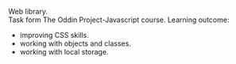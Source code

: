 Web library. <br/>
Task form The Oddin Project-Javascript course. 
Learning outcome: <br />
- improving CSS skills. <br />
- working with objects and classes. <br />
- working with local storage. <br />
